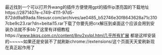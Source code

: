 最近找到一个可以打开外wang的插件方便使用gpt的插件ip漂亮国的下载地址https://2871407e-c749-4111-97d5-872dd9a89ada.filesusr.com/archives/ae0485_b52746e30f8643628a71c3107cbe9c23.rar?dn=beitai15.rar下载了你要先把crx解压到桌面这个应该会用到安装办法就不多bb了这里有详细教程https://www.bkqs.com.cn/content/8nv2xylpl.html几乎所有扩展
都是这样安装的~~~~~如果还是安装不了就刷新chrome://extensions/这个页面天天爱刷新现在真正起作用了
